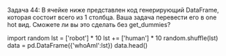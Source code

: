 Задача 44: В ячейке ниже представлен код генерирующий DataFrame, которая состоит всего из 1 столбца. 
Ваша задача перевести его в one hot вид. Сможете ли вы это сделать без get_dummies?

import random
lst = ['robot'] * 10
lst += ['human'] * 10
random.shuffle(lst)
data = pd.DataFrame({'whoAmI':lst})
data.head()
